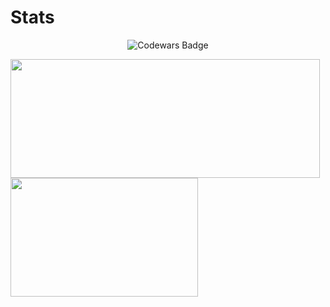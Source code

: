 # Stats

<p align="center">
  <img src="https://www.codewars.com/users/Ryuuusuke/badges/large" alt="Codewars Badge">
</p>

<img width="495" height="190" src="https://github-readme-stats-one-bice.vercel.app/api?username=Ryuuusuke&include_all_commits=true&show_icons=true&title_color=EB3678&text_color=EB3678&icon_color=EB3678&hide_border=true&bg_color=00000000"/> <img width="300" height="190" src="https://github-readme-stats.vercel.app/api/top-langs/?username=Ryuuusuke&layout=compact&size_weight=0.5&count_weight=0.5&langs_count=6&hide=css,makefile&title_color=EB3678&text_color=EB3678&hide_border=true&bg_color=00000000"/>


<!--
**Ryuuusuke/Ryuuusuke** is a ✨ _special_ ✨ repository because its `README.md` (this file) appears on your GitHub profile.

Here are some ideas to get you started:

- 🔭 I’m currently working on ...
- 🌱 I’m currently learning ...
- 👯 I’m looking to collaborate on ...
- 🤔 I’m looking for help with ...
- 💬 Ask me about ...
- 📫 How to reach me: ...
- 😄 Pronouns: ...
- ⚡ Fun fact: ...
-->
